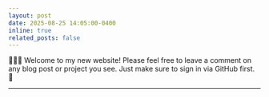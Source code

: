 ```yaml
---
layout: post
date: 2025-08-25 14:05:00-0400
inline: true
related_posts: false
---
```


🎍🎍🎍 Welcome to my new website! Please feel free to leave a comment on any blog post or project you see. Just make sure to sign in via GitHub first. 👹

---
